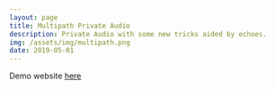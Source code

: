 ```yaml
---
layout: page
title: Multipath Private Audio
description: Private Audio with some new tricks aided by echoes.
img: /assets/img/multipath.png
date: 2019-05-01
---
```

Demo website [here](https://swing-research.github.io/private-audio/)
